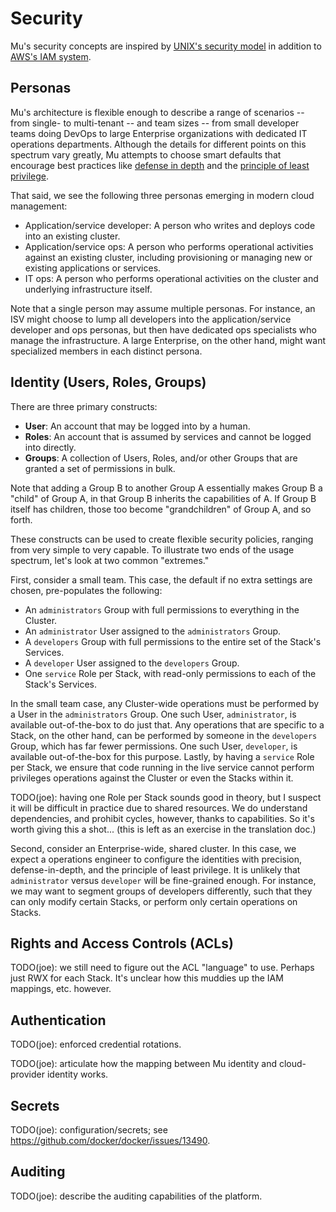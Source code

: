 # Security

Mu's security concepts are inspired by [UNIX's security model](https://en.wikipedia.org/wiki/Unix_security) in addition
to [AWS's IAM system](http://docs.aws.amazon.com/IAM/latest/UserGuide/id.html).

## Personas

Mu's architecture is flexible enough to describe a range of scenarios -- from single- to multi-tenant -- and team sizes
-- from small developer teams doing DevOps to large Enterprise organizations with dedicated IT operations departments.
Although the details for different points on this spectrum vary greatly, Mu attempts to choose smart defaults that
encourage best practices like [defense in depth](
https://en.wikipedia.org/wiki/Defense_in_depth_(computing)) and the [principle of least privilege](
https://en.wikipedia.org/wiki/Principle_of_least_privilege).

That said, we see the following three personas emerging in modern cloud management:

* Application/service developer: A person who writes and deploys code into an existing cluster.
* Application/service ops: A person who performs operational activities against an existing cluster, including
  provisioning or managing new or existing applications or services.
* IT ops: A person who performs operational activities on the cluster and underlying infrastructure itself.

Note that a single person may assume multiple personas.  For instance, an ISV might choose to lump all developers into
the application/service developer and ops personas, but then have dedicated ops specialists who manage the
infrastructure.  A large Enterprise, on the other hand, might want specialized members in each distinct persona.

## Identity (Users, Roles, Groups)

There are three primary constructs:

* **User**: An account that may be logged into by a human.
* **Roles**: An account that is assumed by services and cannot be logged into directly.
* **Groups**: A collection of Users, Roles, and/or other Groups that are granted a set of permissions in bulk.

Note that adding a Group B to another Group A essentially makes Group B a "child" of Group A, in that Group B inherits
the capabilities of A.  If Group B itself has children, those too become "grandchildren" of Group A, and so forth.

These constructs can be used to create flexible security policies, ranging from very simple to very capable.  To
illustrate two ends of the usage spectrum, let's look at two common "extremes."

First, consider a small team.  This case, the default if no extra settings are chosen, pre-populates the following:

* An `administrators` Group with full permissions to everything in the Cluster.
* An `administrator` User assigned to the `administrators` Group.
* A `developers` Group with full permissions to the entire set of the Stack's Services.
* A `developer` User assigned to the `developers` Group.
* One `service` Role per Stack, with read-only permissions to each of the Stack's Services.

In the small team case, any Cluster-wide operations must be performed by a User in the `administrators` Group.  One such
User, `administrator`, is available out-of-the-box to do just that.  Any operations that are specific to a Stack, on the
other hand, can be performed by someone in the `developers` Group, which has far fewer permissions.  One such User,
`developer`, is available out-of-the-box for this purpose.  Lastly, by having a `service` Role per Stack, we ensure that
code running in the live service cannot perform privileges operations against the Cluster or even the Stacks within it.

TODO(joe): having one Role per Stack sounds good in theory, but I suspect it will be difficult in practice due to
    shared resources.  We do understand dependencies, and prohibit cycles, however, thanks to capabilities.  So it's
    worth giving this a shot... (this is left as an exercise in the translation doc.)

Second, consider an Enterprise-wide, shared cluster.  In this case, we expect a operations engineer to configure the
identities with precision, defense-in-depth, and the principle of least privilege.  It is unlikely that `administrator`
versus `developer` will be fine-grained enough.  For instance, we may want to segment groups of developers differently,
such that they can only modify certain Stacks, or perform only certain operations on Stacks.

## Rights and Access Controls (ACLs)

TODO(joe): we still need to figure out the ACL "language" to use.  Perhaps just RWX for each Stack.  It's unclear how
    this muddies up the IAM mappings, etc. however.

## Authentication

TODO(joe): enforced credential rotations.

TODO(joe): articulate how the mapping between Mu identity and cloud-provider identity works.

## Secrets

TODO(joe): configuration/secrets; see https://github.com/docker/docker/issues/13490.

## Auditing

TODO(joe): describe the auditing capabilities of the platform.

